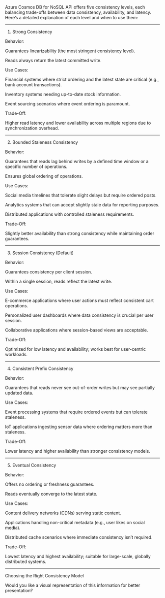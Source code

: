 Azure Cosmos DB for NoSQL API offers five consistency levels, each balancing trade-offs between data consistency, availability, and latency. Here’s a detailed explanation of each level and when to use them:


---

1. Strong Consistency

Behavior:

Guarantees linearizability (the most stringent consistency level).

Reads always return the latest committed write.


Use Cases:

Financial systems where strict ordering and the latest state are critical (e.g., bank account transactions).

Inventory systems needing up-to-date stock information.

Event sourcing scenarios where event ordering is paramount.


Trade-Off:

Higher read latency and lower availability across multiple regions due to synchronization overhead.



---

2. Bounded Staleness Consistency

Behavior:

Guarantees that reads lag behind writes by a defined time window or a specific number of operations.

Ensures global ordering of operations.


Use Cases:

Social media timelines that tolerate slight delays but require ordered posts.

Analytics systems that can accept slightly stale data for reporting purposes.

Distributed applications with controlled staleness requirements.


Trade-Off:

Slightly better availability than strong consistency while maintaining order guarantees.



---

3. Session Consistency (Default)

Behavior:

Guarantees consistency per client session.

Within a single session, reads reflect the latest write.


Use Cases:

E-commerce applications where user actions must reflect consistent cart operations.

Personalized user dashboards where data consistency is crucial per user session.

Collaborative applications where session-based views are acceptable.


Trade-Off:

Optimized for low latency and availability; works best for user-centric workloads.



---

4. Consistent Prefix Consistency

Behavior:

Guarantees that reads never see out-of-order writes but may see partially updated data.


Use Cases:

Event processing systems that require ordered events but can tolerate staleness.

IoT applications ingesting sensor data where ordering matters more than staleness.


Trade-Off:

Lower latency and higher availability than stronger consistency models.



---

5. Eventual Consistency

Behavior:

Offers no ordering or freshness guarantees.

Reads eventually converge to the latest state.


Use Cases:

Content delivery networks (CDNs) serving static content.

Applications handling non-critical metadata (e.g., user likes on social media).

Distributed cache scenarios where immediate consistency isn’t required.


Trade-Off:

Lowest latency and highest availability; suitable for large-scale, globally distributed systems.



---

Choosing the Right Consistency Model

Would you like a visual representation of this information for better presentation?

